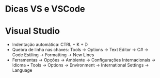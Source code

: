 # Dicas VS e VSCode

# Visual Studio
- Indentação automática: CTRL + K + D
- Quebra de linha nas chaves: Tools -> Options -> Text Editor -> C# -> Code Estiling -> Formatting -> New Lines
- Ferramentas -> Opções -> Ambiente -> Configurações Internacionais -> Idioma • Tools -> Options -> Environment -> International Settings -> Language